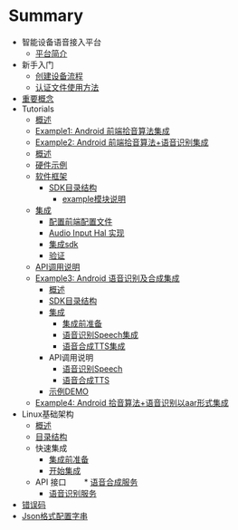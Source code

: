 # Summary

* 智能设备语音接入平台
    * [平台简介](introduction.md)
* 新手入门
    * [创建设备流程](rookie-guide/create-device.md)
    * [认证文件使用方法](rookie-guide/usage.md) 
* [重要概念](important-concept.md)
* Tutorials
    * [概述](tutorials/intro.md)
    * [Example1: Android 前端拾音算法集成](tutorials/example1/intro.md)
    * [Example2: Android 前端拾音算法+语音识别集成](tutorials/example2/intro.md)
     * [概述](tutorials/example2/introduce.md) 
     * [硬件示例](tutorials/example2/introduce_hw.md)
     * [软件框架](tutorials/example2/introduce_sw.md)
       * [SDK目录结构](tutorials/example2/sdk_dir.md)
         * [example模块说明](tutorials/example2/introduce_speechexecutor.md) 
     * [集成](tutorials/example2/introduce_include.md)
       * [配置前端配置文件](tutorials/example2/introduce_config.md)
       * [Audio Input Hal 实现](tutorials/example2/introduce_mic_array.md)
       * [集成sdk](tutorials/example2/introduce_prebuilt.md)
       * [验证](tutorials/example2/test.md)
     * [API调用说明](tutorials/example2/api_voicerecognize.md)
    * [Example3: Android 语音识别及合成集成](tutorials/example3/intro.md)
        * [概述](speechTTS/introduce.md)
        * [SDK目录结构](speechTTS/sdk_dir.md)
        * [集成](speechTTS/init.md)
            * [集成前准备](speechTTS/init_prepare.md)
            * [语音识别Speech集成](speechTTS/init_speech.md)
            * [语音合成TTS集成](speechTTS/init_tts.md)
        * API调用说明
            * [语音识别Speech](speechTTS/api_speech.md)
            * [语音合成TTS](speechTTS/api_tts.md)
        * [示例DEMO](https://github.com/Rokid/RokidSpeechTTSDemo)
    * [Example4: Android 拾音算法+语音识别以aar形式集成](tutorials/example4/RokidAiSdk.md)
* Linux基础架构
     * [概述](/speechTTS/introduce.md)
     * [目录结构](/linuxsdk/sdk_linux_dir.md)
     * 快速集成
        * [集成前准备](/linuxsdk/init_linux_prepare.md)
        * [开始集成](/linuxsdk/begin_integrate.md)
     * API 接口
        * [语音合成服务](/linuxsdk/linux_tts_api.md)
        * [语音识别服务](/linuxsdk/linux_speech_api.md)
* [错误码](common/err_code.md)
* [Json格式配置字串](common/api_json.md)     


